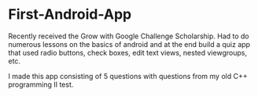 # First-Android-App

Recently received the Grow with Google Challenge Scholarship. 
Had to do numerous lessons on the basics of android and at the end build a quiz app that used
radio buttons, check boxes, edit text views, nested viewgroups, etc.

I made this app consisting of 5 questions with questions from my old C++ programming II
test.

